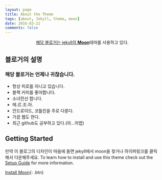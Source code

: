 ```yaml
---
layout: page
title: About the Theme
tags: [about, Jekyll, theme, moon]
date: 2016-03-21
comments: false
---
```

    
<center><a href="http://taylantatli.github.io/Moon">해당 블로거는 jekyll의 <b>Moon</b></a>테마를 사용하고 있다.</center>

## 블로거의 설명
### 해당 블로거는 언제나 귀찮습니다.
* 항상 피로를 지니고 있습니다.
* 블랙 커피를 좋아합니다.
* 소녀전선 합니다.
* 메.르.조.아.
* 안드로이드, 코틀린을 주로 다룬다.
* 가끔 웹도 한다.
* 최근 github도 공부하고 있다.(아...어렵)

## Getting Started
만약 이 블로그의 디자인이 마음에 들면 jekyll에서 moon을 찾거나 하이퍼링크를 클릭해서 다운해주세요.
To learn how to install and use this theme check out the [Setup Guide](http://taylantatli.me/Moon/moon-theme/) for more information.
      
[Install Moon](https://github.com/TaylanTatli/Moon){: .btn}
